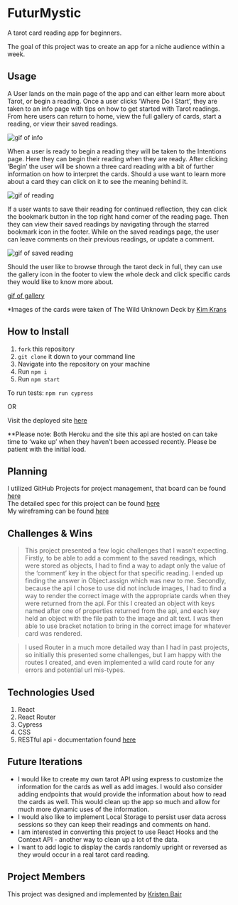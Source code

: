 # FuturMystic

A tarot card reading app for beginners.

The goal of this project was to create an app for a niche audience within a week. 

## Usage
A User lands on the main page of the app and can either learn more about Tarot, or begin a reading. Once a user clicks ‘Where Do I Start’, they are taken to an info page with tips on how to get started with Tarot readings. From here users can return to home, view the full gallery of cards, start a reading, or view their saved readings. 

![gif of info](https://media.giphy.com/media/plFwmDRhUtC06EnGya/giphy.gif)

When a user is ready to begin a reading they will be taken to the Intentions page. Here they can begin their reading when they are ready. After clicking ‘Begin’ the user will be shown a three card reading with a bit of further information on how to interpret the cards. Should a use want to learn more about a card they can click on it to see the meaning behind it. 

![gif of reading](https://media.giphy.com/media/cFK9C0mOVQxuuq5uvb/giphy.gif)

If a user wants to save their reading for continued reflection, they can click the bookmark button in the top right hand corner of the reading page. Then they can view their saved readings by navigating through the starred bookmark icon in the footer. While on the saved readings page, the user can leave comments on their previous readings, or update a comment. 

![gif of saved reading](https://media.giphy.com/media/jNq0qXQsYNcXWvcCIk/giphy.gif)

Should the user like to browse through the tarot deck in full, they can use the gallery icon in the footer to view the whole deck and click specific cards they would like to know more about. 

[gif of gallery](https://media.giphy.com/media/Ne01iaD8CEcZRSNqq6/giphy.gif)


*Images of the cards were taken of The Wild Unknown Deck by [Kim Krans](https://www.thewildunknown.com/collections/shop-the-magic)

## How to Install
1. `fork` this repository
2. `git clone` it down to your command line
3. Navigate into the repository on your machine
4. Run `npm i`
5. Run `npm start`

To run tests: `npm run cypress`

OR

Visit the deployed site [here](http://futur-mystic.herokuapp.com/)

**Please note: Both Heroku and the site this api are hosted on can take time to ‘wake up’ when they haven’t been accessed recently. Please be patient with the initial load.

## Planning
I utilized GitHub Projects for project management, that board can be found [here](https://github.com/kristenmb/FuturMystic/projects/1) <br/>
The detailed spec for this project can be found [here](https://frontend.turing.io/projects/module-3/niche-audience.html) <br/>
My wireframing can be found [here](https://miro.com/app/board/o9J_lRHqcFQ=/)

## Challenges & Wins
> This project presented a few logic challenges that I wasn’t expecting. Firstly, to be able to add a comment to the saved readings, which were stored as objects, I had to find a way to adapt only the value of the ‘comment’ key in the object for that specific reading. I ended up finding the answer in Object.assign which was new to me. Secondly, because the api I chose to use did not include images, I had to find a way to render the correct image with the appropriate cards when they were returned from the api. For this I created an object with keys named after one of properties returned from the api, and each key held an object with the file path to the image and alt text. I was then able to use bracket notation to bring in the correct image for whatever card was rendered.

> I used Router in a much more detailed way than I had in past projects, so initially this presented some challenges, but I am happy with the routes I created, and even implemented a wild card route for any errors and potential url mis-types.

## Technologies Used
1. React
2. React Router
3. Cypress
4. CSS
5. RESTful api - documentation found [here](https://app.swaggerhub.com/apis/ekswagger/rws-tarot_card_api/1.0.0#/Get%20cards/get_cards_random)

## Future Iterations
- I would like to create my own tarot API using express to customize the information for the cards as well as add images. I would also consider adding endpoints that would provide the information about how to read the cards as well. This would clean up the app so much and allow for much more dynamic uses of the information. 
- I would also like to implement Local Storage to persist user data across sessions so they can keep their readings and comments on hand. 
- I am interested in converting this project to use React Hooks and the Context API - another way to clean up a lot of the data.
- I want to add logic to display the cards randomly upright or reversed as they would occur in a real tarot card reading. 

## Project Members
This project was designed and implemented by [Kristen Bair](https://github.com/kristenmb)



